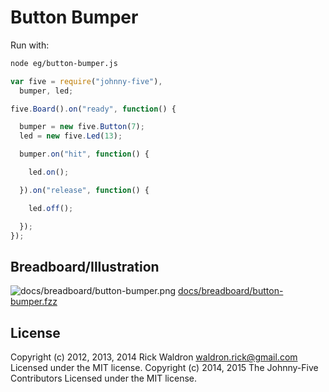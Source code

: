 # Button Bumper

Run with:
```bash
node eg/button-bumper.js
```


```javascript
var five = require("johnny-five"),
  bumper, led;

five.Board().on("ready", function() {

  bumper = new five.Button(7);
  led = new five.Led(13);

  bumper.on("hit", function() {

    led.on();

  }).on("release", function() {

    led.off();

  });
});

```


## Breadboard/Illustration


![docs/breadboard/button-bumper.png](breadboard/button-bumper.png)
[docs/breadboard/button-bumper.fzz](breadboard/button-bumper.fzz)





## License
Copyright (c) 2012, 2013, 2014 Rick Waldron <waldron.rick@gmail.com>
Licensed under the MIT license.
Copyright (c) 2014, 2015 The Johnny-Five Contributors
Licensed under the MIT license.
